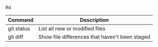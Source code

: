 #d

| Command | Description |
| --- | --- |
| git status | List all new or modified files |
| git diff | Show file differences that haven't been staged |
